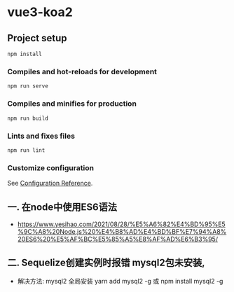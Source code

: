 # vue3-koa2

## Project setup
```
npm install
```

### Compiles and hot-reloads for development
```
npm run serve
```

### Compiles and minifies for production
```
npm run build
```

### Lints and fixes files
```
npm run lint
```

### Customize configuration
See [Configuration Reference](https://cli.vuejs.org/config/).

## 一. 在node中使用ES6语法 
- https://www.yesihao.com/2021/08/28/%E5%A6%82%E4%BD%95%E5%9C%A8%20Node.js%20%E4%B8%AD%E4%BD%BF%E7%94%A8%20ES6%20%E5%AF%BC%E5%85%A5%E8%AF%AD%E6%B3%95/


## 二. Sequelize创建实例时报错 mysql2包未安装,  
- 解决方法: mysql2 全局安装  yarn add mysql2 -g 或  npm install mysql2 -g